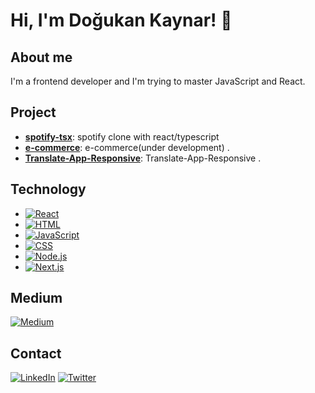 # Hi, I'm Doğukan Kaynar! 👋


## About me

I'm a frontend developer and I'm trying to master JavaScript and React.

## Project

- **[spotify-tsx](https://github.com/dogukankaynar/spotify-tsx)**: spotify clone with react/typescript
- **[e-commerce](https://github.com/dogukankaynar/e-commerce)**: e-commerce(under development) .
- **[Translate-App-Responsive](https://github.com/dogukankaynar/Translate-App-Responsive)**: Translate-App-Responsive .


## Technology

- [![React](https://img.shields.io/badge/React-61DAFB?style=flat&logo=react&logoColor=white)](https://reactjs.org/)
- [![HTML](https://img.shields.io/badge/HTML5-E34F26?style=flat&logo=html5&logoColor=white)](https://developer.mozilla.org/en-US/docs/Web/HTML)
- [![JavaScript](https://img.shields.io/badge/JavaScript-F7DF1E?style=flat&logo=javascript&logoColor=white)](https://developer.mozilla.org/en-US/docs/Web/JavaScript)
- [![CSS](https://img.shields.io/badge/CSS3-1572B6?style=flat&logo=css3&logoColor=white)](https://developer.mozilla.org/en-US/docs/Web/CSS)
- [![Node.js](https://img.shields.io/badge/Node.js-339933?style=flat&logo=node.js&logoColor=white)](https://nodejs.org/)
- [![Next.js](https://img.shields.io/badge/Next.js-000000?style=flat&logo=next.js&logoColor=white)](https://nextjs.org/)

## Medium

[![Medium](https://img.shields.io/badge/Medium-12100E?style=flat-square&logo=medium&logoColor=white)](https://medium.com/@dogukankaynar)

## Contact

[![LinkedIn](https://img.shields.io/badge/LinkedIn-0077B5?style=flat&logo=linkedin&logoColor=white)](https://www.linkedin.com/in/doğukan-kaynar-44594221a//)
[![Twitter](https://img.shields.io/badge/Twitter-1DA1F2?style=flat&logo=twitter&logoColor=white)](https://twitter.com/dogusk06)

